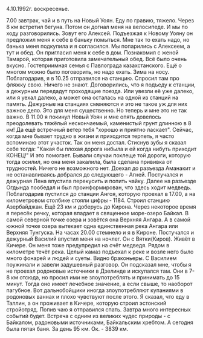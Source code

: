 4.10.1992г. воскресенье.

7.00 завтрак, чай и в путь на Новый Уоян.
Еду по гравию, тяжело. Через 8 км встретил бегуна. Потом он догнал меня на велосипеде. И мы по ходу разговорились. Зовут его Алексей. Подъезжая к Новому Уояну он предложил меня к себе в баньку помыться. Мне так то ехать надо, но банька меня подкупила и я согласился. Мы попарились с Алексеем, а тут и обед. Он пригласил меня к себе в дом. Познакомил с женой Тамарой, которая приготовила замечательный обед. Всё было очень вкусно. Гостеприимная семья с Павлограда казахстанского. Ещё о многом можно было поговорить, но надо ехать. Зима на носу. Поблагодарив, я в 10.25 отправился на станцию. Спросил там про фляжку свою. Ничего не знают. Договорились, что я подъеду к станции, а дежурным передадут проходящие поезда. Или увезли её уже далеко, или я уехал далеко, а может она осталась на одной из станций на память. Дежурные на станциях сменяются и это не такое уж для них важное дело. Это для меня существенно. Но теперь и мне это не так важно. 
 В 11.00 я покинул Новый Уоян и мне опять довелось преодолевать тяжёлый нескончаемый, каменистый грунт длинною в 8 км! Да ещё встречный ветер тебя "хорошо и приятно ласкает". Сейчас, когда мне бывает трудно в жизни и приходится терпеть, я часто вспоминаю этот участок. 
  Так он меня достал. Стиснув зубы я сказал себе тогда: "Какая бы плохая дорога нибыла и ей когда нибуть приходит КОНЕЦ!" И это помогает. Бывали случаи похлеще той дороги, которую тогда осилил, но она меня закалила, была сделана прививка от трудностей. Ничего не возможного нет.
  Доехал до разъезда Аманакит и не останавливаясь добрался до следующего - Агней. Постучался и дежурная Лена впустила перекусить и попить чайку. Далее на разъезде Огдында пообедал и был проинформирован, что здесь ходит медведь. Поблагодарив пустился до станции Ангоя, которую проехал в 17.00, а на километровом столбике стояли цифры - 1184. Строил станцию Азербайджан. Ещё 23 км и доберусь до Кирона. 
 Через некоторое время я пересёк речку, которая  впадает в священное море-озеро Байкал. В самой северной точке озера и зовётся она Верхняя Ангара. А в самой южной точке озера вытекает одна единственная река Ангара или Верхняя Тунгуска.
 На часах 20.00 стемнело и я в Кироне. Постучался и дежурный Василий впустил меня на ночлег. Он с Вятки(Киров). Живёт в Кичере. Он меня тоже предупредил на счёт медведя. Рядом в километре течёт река. Целый камаз подъехал к реке и возле него было много фонарей и людей и суеты. Видно браконьеры. С Василием поужинали и завели задушевный разговор. Он подсказал мне, чтобы я не проехал родоновые источники в Дзелинде и искупался там. Они в 7-8 км отсюда, но просил ими не злоупотреблять и принимать до 15 минут. Тогда оно имеет лечебное значение, а если свыше, то наоборот пагубное. Вот дальнобойщики иногда злоупотребляют купаниями в родоновых ваннах и плохо чувствуют после этого. Я сказал, что еду в Таллин, а он проживает в Кичере, которую строил эстонский стройотряд. Попив чаю я отправился спать. Завтра много интересных событий будет. Встреча с одним из великих чудес природы - с Байкалом, радоновыми источниками, Байкальским хребтом. А сегодня была пятая баня.
  За день 95 км. Ок. - 3839 км.
